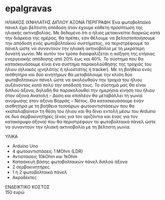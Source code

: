 # epalgravas
ΗΛΙΑΚΟΣ ΙΧΝΗΛΑΤΗΣ ΔΙΠΛΟΥ ΑΞΟΝΑ
ΠΕΡΙΓΡΑΦΗ
Ένα φωτοβολταϊκό πάνελ έχει βέλτιστη απόδοση όταν έχουμε κάθετη πρόσπτωση της ηλιακής ακτινοβολίας. Με δεδομένο ότι ο ήλιος μετακινείται διαρκώς κατά την διάρκεια της ημέρας, θα πρέπει, εάν θέλουμε να βελτιστοποιήσουμε την απόδοση ενός φωτοβολταϊκού συστήματος, να περιστρέφουμε τα πάνελ ώστε να συναντούν την ηλιακή ακτινοβολία με τη μικρότερη δυνατή γωνία. Με αυτόν τον τρόπο διασφαλίζεται η αύξηση της ετήσιας ενεργειακής απόδοσης από 20% έως και 40%.
Το σύστημα που θα κατασκευάσουμε είναι ένα σύστημα παρακολούθησης της τροχιάς του ήλιου (ηλιακός ιχνηλάτης ή ηλιοστάτης ή tracker). Με τη βοήθεια ενός αισθητήρα και δύο κινητήρων θα μεταβάλουμε την κλίση δύο φωτοβολταικών πάνελ ώστε να ακολουθούν την τροχιά του ήλιου αυξάνοντας κατά πολύ την απόδοσή τους.
Το σύστημά μας θα είναι διπλού άξονα, δηλαδή θα παρακολουθεί την ημερήσια κίνηση του ήλιου στον άξονα Ανατολή – Δύση  και επιπλέον θα μεταβάλλει τη γωνία ανύψωσης στον άξονα Βορράς – Νότος. 
Θα κατασκευάσουμε έναν αισθητήρα με τη βοήθεια τεσσάρων φωτοαντιστάσεων που θα «καταλαβαίνει» τη θέση του ήλιου και θα δίνει εντολή μέσω του Arduino σε δυο σερβοκινητήρες (ένας για τον οριζόντιο και ένας για τον κατακόρυφο άξονα) που θα περιστρέφουν τα φωτοβολταικά πάνελ ώστε να συναντούν την ηλιακή ακτινοβολία με τη βέλτιστη γωνία.

ΥΛΙΚΑ
-	Arduino Uno
-	4 φωτοαντιστάσεις 1 MOhm (LDR)
-	Αντιστάσεις 10kOhm και 1kOhm
-	Κατασκευή βάσης φωτοβολταικών πάνελ διπλού άξονα
-	2 σερβοκινητήρες
-	1 ή 2 φωτοβολταικά πάνελ
-	Ακροδέκτες

ΕΝΔΕΙΚΤΙΚΟ ΚΟΣΤΟΣ  
150 ευρώ
